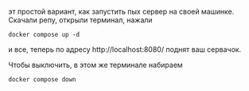 эт простой вариант, как запустить пых сервер на своей машинке.
Скачали репу, открыли терминал, нажали

```
docker compose up -d
```

и все, теперь по адресу http://localhost:8080/ поднят ваш сервачок.

Чтобы выключить, в этом же терминале набираем

```
docker compose down
```